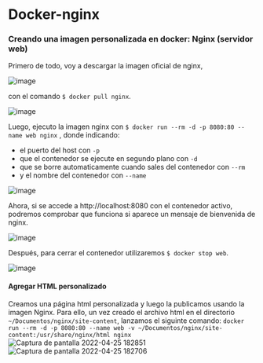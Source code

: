 # Docker-nginx
### Creando una imagen personalizada en docker: Nginx (servidor web)

Primero de todo, voy a descargar la imagen oficial de nginx,

![image](https://user-images.githubusercontent.com/91556405/159945004-b0a1b324-d94d-4ced-b373-c2b7b61a53a3.png)

con el comando ```$ docker pull nginx```.

![image](https://user-images.githubusercontent.com/91556405/159945812-38caa2c5-3066-44e2-ab39-c422069f4878.png)

Luego, ejecuto la imagen nginx con ```$ docker run --rm -d -p 8080:80 --name web nginx``` ,
donde indicando:
- el puerto del host con ```-p```
- que el contenedor se ejecute en segundo plano con ```-d```
- que se borre automaticamente cuando sales del contenedor con ```--rm```
- y el nombre del contenedor con ```--name```

![image](https://user-images.githubusercontent.com/91556405/159949539-b22a93ef-be55-4fc9-92ac-a5014e6d76b5.png)

Ahora, si se accede a http://localhost:8080 con el contenedor activo, podremos comprobar que funciona si aparece un mensaje de bienvenida de nginx.

![image](https://user-images.githubusercontent.com/91556405/159950400-7149b4d2-fa97-46a4-b2a5-916070adb12f.png)

Después, para cerrar el contenedor utilizaremos ```$ docker stop web```.

![image](https://user-images.githubusercontent.com/91556405/159951971-b2eabb23-3d38-4713-848a-074fbd2f1400.png)

#### Agregar HTML personalizado
Creamos una página html personalizada y luego la publicamos usando la imagen Nginx.
Para ello, un vez creado el archivo html en el directorio ```~/Documentos/nginx/site-content```,
lanzamos el siguinte comando: ```docker run --rm -d -p 8080:80 --name web -v ~/Documentos/nginx/site-content:/usr/share/nginx/html nginx```
![Captura de pantalla 2022-04-25 182851](https://user-images.githubusercontent.com/91556405/165134417-9df218eb-c612-4f10-9f07-4acc0a62bc75.png)
![Captura de pantalla 2022-04-25 182706](https://user-images.githubusercontent.com/91556405/165134433-1e644fd0-b57f-4cdd-ba2e-4836cfe0daf9.png)

